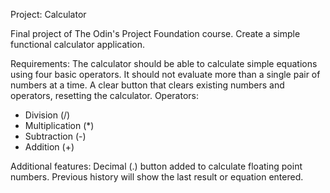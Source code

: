 Project: Calculator

Final project of The Odin's Project Foundation course.
Create a simple functional calculator application.

Requirements:
The calculator should be able to calculate simple equations using four basic operators.
It should not evaluate more than a single pair of numbers at a time.
A clear button that clears existing numbers and operators, resetting the calculator.
Operators:
- Division (/)
- Multiplication (*)
- Subtraction (-)
- Addition (+)

Additional features:
Decimal (.) button added to calculate floating point numbers.
Previous history will show the last result or equation entered.

